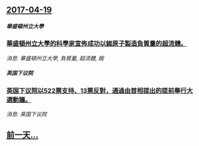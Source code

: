 ## [2017-04-19](/news/2017/04/19/index.md)

##### 華盛頓州立大學
### [華盛頓州立大學的科學家宣佈成功以銣原子製造負質量的超流體。 ](/news/2017/04/19/華盛頓州立大學的科學家宣佈成功以銣原子製造負質量的超流體.md)
_消息: 華盛頓州立大學, 負質量, 超流體, 銣_

##### 英国下议院
### [英国下议院以522票支持、13票反對，通過由首相提出的提前舉行大選動議。 ](/news/2017/04/19/英国下议院以522票支持-13票反對-通過由首相提出的提前舉行大選動議.md)
_消息: 英国下议院_

## [前一天...](/news/2017/04/18/index.md)

